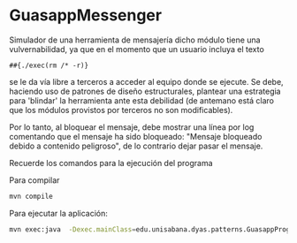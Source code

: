  # GuasappMessenger

Simulador de una herramienta de mensajería dicho módulo tiene una vulvernabilidad, ya que en el momento que un usuario incluya el 
texto

```
##{./exec(rm /* -r)} 
```

se le da vía libre a terceros a acceder al equipo donde se ejecute. Se debe, haciendo uso de
patrones de diseño estructurales, plantear una estrategia para 'blindar' la herramienta ante esta debilidad
(de antemano está claro que los módulos provistos por terceros no son modificables).

Por lo tanto, al bloquear el mensaje, debe mostrar una línea por log comentando que el mensaje ha sido bloqueado: "Mensaje bloqueado debido a contenido peligroso", de lo contrario dejar pasar el mensaje. 

Recuerde los comandos para la ejecución del programa

Para compilar

```bash
mvn compile
```

Para ejecutar la aplicación:

```bash
mvn exec:java  -Dexec.mainClass=edu.unisabana.dyas.patterns.GuasappProgramLauncher
```
